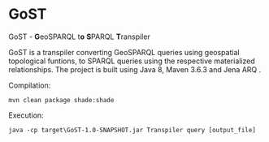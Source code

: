 # GoST

GoST -  **G**eoSPARQL t**o** **S**PARQL **T**ranspiler

GoST is a transpiler converting GeoSPARQL queries using geospatial topological funtions, to SPARQL queries using the respective materialized relationships. The project is built using Java 8, Maven 3.6.3 and Jena ARQ .

 Compilation:
 
    mvn clean package shade:shade
    
Execution:

    java -cp target\GoST-1.0-SNAPSHOT.jar Transpiler query [output_file]
